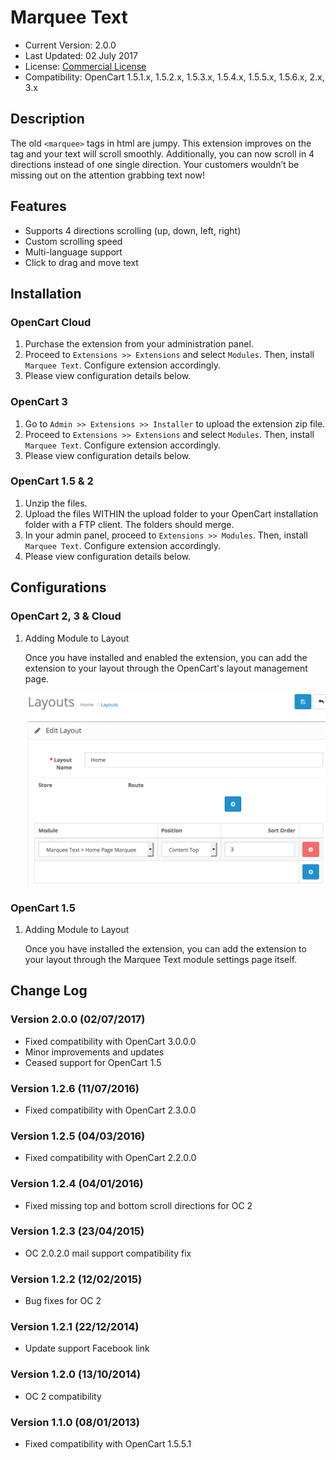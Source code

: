 # Marquee Text

* Current Version: 2.0.0
* Last Updated: 02 July 2017
* License: [Commercial License][1]
* Compatibility: OpenCart 1.5.1.x, 1.5.2.x, 1.5.3.x, 1.5.4.x, 1.5.5.x, 1.5.6.x, 2.x, 3.x


[1]: https://www.marketinsg.com/usage-license

## Description

The old `<marquee>` tags in html are jumpy. This extension improves on the tag and your text will scroll smoothly. Additionally, you can now scroll in 4 directions instead of one single direction. Your customers wouldn’t be missing out on the attention grabbing text now! 

## Features

* Supports 4 directions scrolling (up, down, left, right)
* Custom scrolling speed
* Multi-language support
* Click to drag and move text

## Installation

### OpenCart Cloud

1. Purchase the extension from your administration panel.
2. Proceed to `Extensions >> Extensions` and select `Modules`. Then, install `Marquee Text`. Configure extension accordingly.
3. Please view configuration details below.

### OpenCart 3

1. Go to `Admin >> Extensions >> Installer` to upload the extension zip file.
2. Proceed to `Extensions >> Extensions` and select `Modules`. Then, install `Marquee Text`. Configure extension accordingly.
3. Please view configuration details below.

### OpenCart 1.5 & 2

1. Unzip the files.
2. Upload the files WITHIN the upload folder to your OpenCart installation folder with a FTP client. The folders should merge.
3. In your admin panel, proceed to `Extensions >> Modules`. Then, install `Marquee Text`. Configure extension accordingly.
4. Please view configuration details below.

## Configurations

### OpenCart 2, 3 & Cloud

1. Adding Module to Layout

	Once you have installed and enabled the extension, you can add the extension to your layout through the OpenCart's layout management page.

	![Screenshot](images/marquee-text/image-1.png)

### OpenCart 1.5

1. Adding Module to Layout

	Once you have installed the extension, you can add the extension to your layout through the Marquee Text module settings page itself.

## Change Log

### Version 2.0.0 (02/07/2017)
* Fixed compatibility with OpenCart 3.0.0.0
* Minor improvements and updates
* Ceased support for OpenCart 1.5
### Version 1.2.6 (11/07/2016)
* Fixed compatibility with OpenCart 2.3.0.0
### Version 1.2.5 (04/03/2016)
* Fixed compatibility with OpenCart 2.2.0.0
### Version 1.2.4 (04/01/2016)
* Fixed missing top and bottom scroll directions for OC 2
### Version 1.2.3 (23/04/2015)
* OC 2.0.2.0 mail support compatibility fix
### Version 1.2.2 (12/02/2015)
* Bug fixes for OC 2
### Version 1.2.1 (22/12/2014)
* Update support Facebook link
### Version 1.2.0 (13/10/2014)
* OC 2 compatibility
### Version 1.1.0 (08/01/2013)
* Fixed compatibility with OpenCart 1.5.5.1